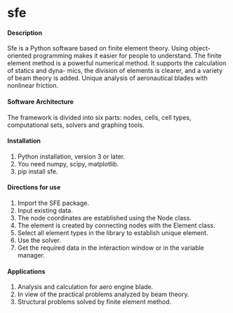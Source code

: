 # sfe

#### Description
Sfe is a Python software based on finite element theory. Using object-oriented programming makes it easier for people to understand. The finite element method is a powerful numerical method. It supports the calculation of statics and dyna- mics, the division of elements is clearer, and a variety of beam theory is added. Unique analysis of aeronautical blades with nonlinear friction.

#### Software Architecture
The framework is divided into six parts: nodes, cells, cell types, computational sets, solvers and graphing tools.

#### Installation

1.  Python installation, version 3 or later.
2.  You need numpy, scipy, matplotlib.
3.  pip install sfe.

#### Directions for use

1.  Import the SFE package.
2.  Input existing data.
3.  The node coordinates are established using the Node class.
4.  The element is created by connecting nodes with the Element class.
5.  Select all element types in the library to establish unique element.
6.  Use the solver.
7.  Get the required data in the interaction window or in the variable manager.

#### Applications

1.  Analysis and calculation for aero engine blade.
2.  In view of the practical problems analyzed by beam theory.
3.  Structural problems solved by finite element method.
